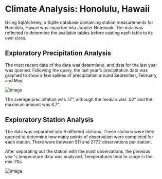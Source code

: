 # Climate Analysis: Honolulu, Hawaii

Using SqlAlchemy, a Sqlite database containing station measurements for Honolulu, Hawaii was imported into Jupyter Notebook. The data was reflected to determine the available tables before casting each table to its own class.

## Exploratory Precipitation Analysis

The most recent date of the data was determiend, and data for the last year was queried. Following the query, the last year's precipitation data was graphed to show a few spiikes of precipitation around September, February, and May.

![image](https://user-images.githubusercontent.com/116215793/222919170-5841cf73-58a8-42b0-8868-2c73f7eb3100.png)

The average precipitation was .17", although the median was .02" and the maximum amount was 6.7".

## Exploratory Station Analysis

The data was separated into 9 different stations. These stations were then queried to determine how many points of observation were completed for each station. There were between 511 and 2772 observations per station.

After separating out the station with the most observations, the previous year's temperature data was analyzed. Temperatures tend to range in the mid-70s.

![image](https://user-images.githubusercontent.com/116215793/222919323-feb0d201-fed5-494a-8ef3-2742ee688691.png)
